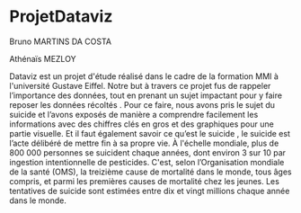 # ProjetDataviz

Bruno MARTINS DA COSTA

Athénaïs MEZLOY

Dataviz est un projet d'étude réalisé dans le cadre de la formation MMI à l'université Gustave Eiffel. Notre but à travers ce projet fus de rappeler l’importance des données, tout en prenant un sujet impactant pour y faire reposer les données récoltés . Pour ce faire, nous avons pris le sujet du suicide et l’avons exposés de manière a comprendre facilement les informations avec des chiffres clés en gros et des graphiques pour une partie visuelle.
Et il faut également savoir ce qu’est le suicide , le suicide est l’acte délibéré de mettre fin à sa propre vie. À l'échelle mondiale, plus de 800 000 personnes se suicident chaque années, dont environ 3 sur 10 par ingestion intentionnelle de pesticides. C'est, selon l’Organisation mondiale de la santé (OMS), la treizième cause de mortalité  dans le monde, tous âges compris, et parmi les premières causes de mortalité chez les jeunes. Les tentatives de suicide sont estimées entre dix et vingt millions chaque année dans le monde.



